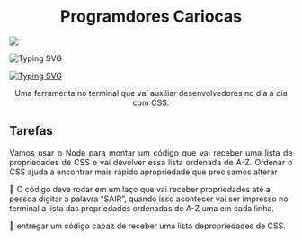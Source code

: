  <h1 align="center"> Programdores Cariocas </h1><img src="http://img.shields.io/static/v1?label=STATUS&message=EM%20DESENVOLVIMENTO&color=RED&style=for-the-badge"/>
 
![Typing SVG](https://readme-typing-svg.demolab.com?font=Caveat&size=30&pause=1000&color=4361EE&center=true&width=435&lines=Projeto_Invidual_Resilia_CSS_Tool_Mod5) 

[![Typing SVG](https://readme-typing-svg.demolab.com?font=Caveat&weight=700&size=34&pause=1000&color=4661EE&center=true&vCenter=true&multiline=true&width=422&height=68&lines=Projeto_Invidual_Resilia_CSS_Tool_Mod5)](https://git.io/typing-svg)
<p align="center">Uma ferramenta no terminal que vai auxiliar desenvolvedores no dia a dia com CSS.</p>

## Tarefas
<p align="justify">Vamos usar o Node para montar um código que vai receber uma lista de propriedades de CSS e vai devolver essa lista ordenada de A-Z. Ordenar o CSS ajuda a encontrar mais rápido apropriedade que precisamos alterar</p>

:memo: O código deve rodar em um laço que vai receber propriedades até a pessoa digitar a palavra “SAIR”, quando isso acontecer vai ser impresso no terminal a lista das propriedades ordenadas de A-Z uma em cada linha. 

:memo: entregar um código capaz de receber uma lista depropriedades de CSS.
